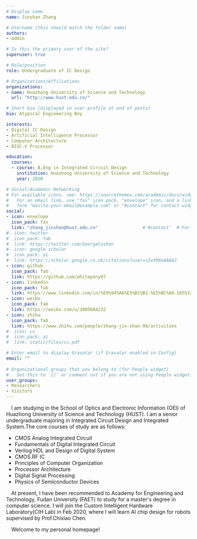 ```yaml
---
# Display name
name: Jinshan Zhang

# Username (this should match the folder name)
authors:
- admin

# Is this the primary user of the site?
superuser: true

# Role/position
role: Undergraduate of IC Design

# Organizations/Affiliations
organizations:
- name: Huazhong University of Science and Technology
  url: "http://www.hust.edu.cn/"

# Short bio (displayed in user profile at end of posts)
bio: Atypical Engineering Boy

interests:
- Digital IC Design
- Artificial Intelligence Processor
- Computer Architecture
- RISC-V Processor

education:
  courses:
  - course: B.Eng in Integrated Circuit Design
    institution: Huazhong University of Science and Technology
    year: 2020

# Social/Academic Networking
# For available icons, see: https://sourcethemes.com/academic/docs/widgets/#icons
#   For an email link, use "fas" icon pack, "envelope" icon, and a link in the
#   form "mailto:your-email@example.com" or "#contact" for contact widget.
social:
- icon: envelope
  icon_pack: fas
  link: "zhang_jinshan@hust.edu.cn"                 #'#contact'  # For a direct email link, use "mailto:test@example.org".
#- icon: twitter
#  icon_pack: fab
#  link: https://twitter.com/GeorgeCushen
#- icon: google-scholar
#  icon_pack: ai
#  link: https://scholar.google.co.uk/citations?user=sIwtMXoAAAAJ
- icon: github
  icon_pack: fab
  link: https://github.com/whitepony97 
- icon: linkedin
  icon_pack: fab
  link: https://www.linkedin.com/in/%E9%94%A6%E5%B1%B1-%E5%BC%A0-16552a18b/
- icon: weibo
  icon_pack: fab
  link: https://weibo.com/u/3805684232
- icon: zhihu
  icon_pack: fab
  link: https://www.zhihu.com/people/zhang-jin-shan-98/activities
#- icon: cv
#  icon_pack: ai
#  link: static/files/cv.pdf

# Enter email to display Gravatar (if Gravatar enabled in Config)
email: ""
  
# Organizational groups that you belong to (for People widget)
#   Set this to `[]` or comment out if you are not using People widget.  
user_groups:
- Researchers
- Visitors
---
```


&emsp;I am studying in the School of Optics and Electronic Information (OEI) of Huazhong University of Science and Technology (HUST). I am a senior undergraduate majoring in Integrated Circuit Design and Integrated System.The core courses of study are as follows:

- CMOS Analog Integrated Circuit
- Fundamentals of Digital Integrated Circuit
- Verilog HDL and Design of Digital System
- CMOS RF IC
- Principles of Computer Organization
- Processor Architecture
- Digital Signal Processing
- Physics of Semiconductor Devices

&emsp;At present, I have been recommended to Academy for Engineering and Technology, Fudan University (FAET) to study for a master's degree in computer science. I will join the Custom Intelligent Hardware Laboratory(CIH Lab) in Feb 2020, where I will learn AI chip design for robots supervised by Prof.Chixiao Chen.

&emsp;Welcome to my personal homepage!